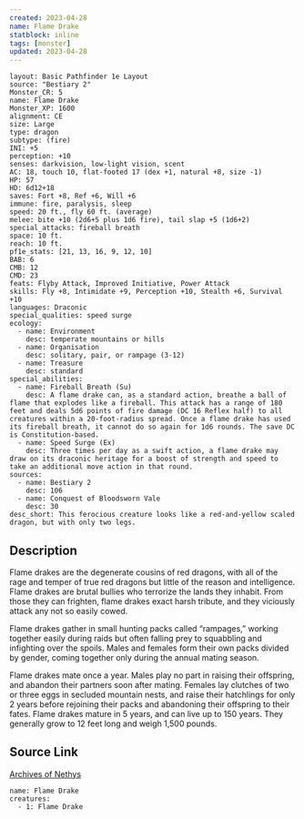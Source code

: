 ```yaml
---
created: 2023-04-28
name: Flame Drake
statblock: inline
tags: [monster]
updated: 2023-04-28
---
```

```statblock
layout: Basic Pathfinder 1e Layout
source: "Bestiary 2"
Monster_CR: 5
name: Flame Drake
Monster_XP: 1600
alignment: CE
size: Large
type: dragon
subtype: (fire)
INI: +5
perception: +10
senses: darkvision, low-light vision, scent
AC: 18, touch 10, flat-footed 17 (dex +1, natural +8, size -1)
HP: 57
HD: 6d12+18
saves: Fort +8, Ref +6, Will +6
immune: fire, paralysis, sleep
speed: 20 ft., fly 60 ft. (average)
melee: bite +10 (2d6+5 plus 1d6 fire), tail slap +5 (1d6+2)
special_attacks: fireball breath
space: 10 ft.
reach: 10 ft.
pf1e_stats: [21, 13, 16, 9, 12, 10]
BAB: 6
CMB: 12
CMD: 23
feats: Flyby Attack, Improved Initiative, Power Attack
skills: Fly +8, Intimidate +9, Perception +10, Stealth +6, Survival +10
languages: Draconic
special_qualities: speed surge
ecology:
  - name: Environment
    desc: temperate mountains or hills
  - name: Organisation
    desc: solitary, pair, or rampage (3-12)
  - name: Treasure
    desc: standard
special_abilities:
  - name: Fireball Breath (Su)
    desc: A flame drake can, as a standard action, breathe a ball of flame that explodes like a fireball. This attack has a range of 180 feet and deals 5d6 points of fire damage (DC 16 Reflex half) to all creatures within a 20-foot-radius spread. Once a flame drake has used its fireball breath, it cannot do so again for 1d6 rounds. The save DC is Constitution-based.
  - name: Speed Surge (Ex)
    desc: Three times per day as a swift action, a flame drake may draw on its draconic heritage for a boost of strength and speed to take an additional move action in that round.
sources:
  - name: Bestiary 2
    desc: 106
  - name: Conquest of Bloodsworn Vale
    desc: 30
desc_short: This ferocious creature looks like a red-and-yellow scaled dragon, but with only two legs. 
```
## Description
Flame drakes are the degenerate cousins of red dragons, with all of the rage and temper of true red dragons but little of the reason and intelligence. Flame drakes are brutal bullies who terrorize the lands they inhabit. From those they can frighten, flame drakes exact harsh tribute, and they viciously attack any not so easily cowed. 

Flame drakes gather in small hunting packs called “rampages,” working together easily during raids but often falling prey to squabbling and infighting over the spoils. Males and females form their own packs divided by gender, coming together only during the annual mating season. 

Flame drakes mate once a year. Males play no part in raising their offspring, and abandon their partners soon after mating. Females lay clutches of two or three eggs in secluded mountain nests, and raise their hatchlings for only 2 years before rejoining their packs and abandoning their offspring to their fates. Flame drakes mature in 5 years, and can live up to 150 years. They generally grow to 12 feet long and weigh 1,500 pounds.
## Source Link
[Archives of Nethys](https://aonprd.com/MonsterDisplay.aspx?ItemName=Flame%20Drake)
```encounter-table
name: Flame Drake
creatures:
  - 1: Flame Drake
```
